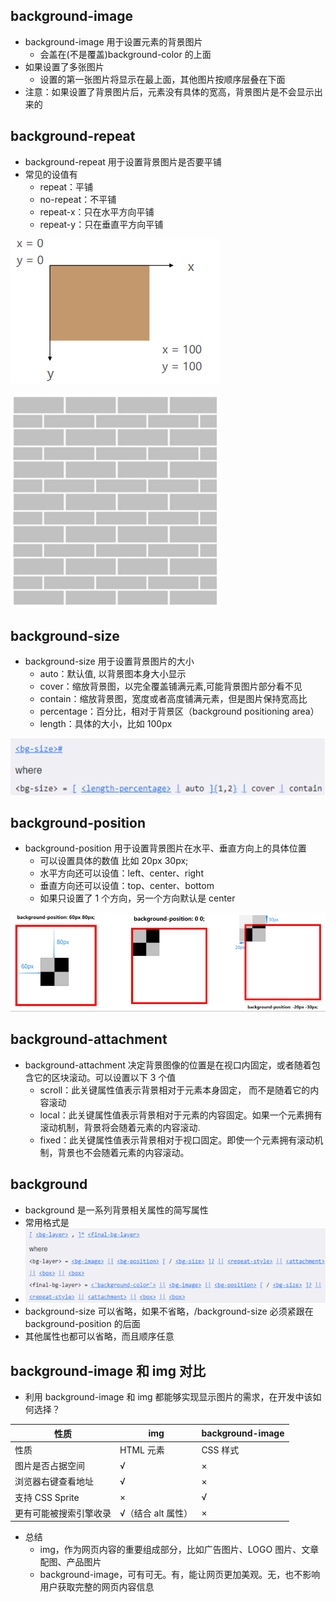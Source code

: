 ## background-image

- background-image 用于设置元素的背景图片
  - 会盖在(不是覆盖)background-color 的上面
- 如果设置了多张图片
  - 设置的第一张图片将显示在最上面，其他图片按顺序层叠在下面
- 注意：如果设置了背景图片后，元素没有具体的宽高，背景图片是不会显示出来的

## background-repeat

- background-repeat 用于设置背景图片是否要平铺
- 常见的设值有
  - repeat：平铺
  - no-repeat：不平铺
  - repeat-x：只在水平方向平铺
  - repeat-y：只在垂直平方向平铺

![image-20220402193139063](./img/image-20220402193139063.png)

![image-20220402193153071](./img/image-20220402193153071.png)

## background-size

- background-size 用于设置背景图片的大小
  - auto：默认值, 以背景图本身大小显示
  - cover：缩放背景图，以完全覆盖铺满元素,可能背景图片部分看不见
  - contain：缩放背景图，宽度或者高度铺满元素，但是图片保持宽高比
  - percentage：百分比，相对于背景区（background positioning area）
  - length：具体的大小，比如 100px

![image-20220402193247743](./img/image-20220402193247743.png)

## background-position

- background-position 用于设置背景图片在水平、垂直方向上的具体位置
  - 可以设置具体的数值 比如 20px 30px;
  - 水平方向还可以设值：left、center、right
  - 垂直方向还可以设值：top、center、bottom
  - 如果只设置了 1 个方向，另一个方向默认是 center

![image-20220402193508824](./img/image-20220402193508824.png)

## background-attachment

- background-attachment 决定背景图像的位置是在视口内固定，或者随着包含它的区块滚动。可以设置以下 3 个值
  - scroll：此关键属性值表示背景相对于元素本身固定， 而不是随着它的内容滚动
  - local：此关键属性值表示背景相对于元素的内容固定。如果一个元素拥有滚动机制，背景将会随着元素的内容滚动.
  - fixed：此关键属性值表示背景相对于视口固定。即使一个元素拥有滚动机制，背景也不会随着元素的内容滚动。

## background

- background 是一系列背景相关属性的简写属性
- 常用格式是
- ![image-20220402193610947](./img/image-20220402193610947.png)
- background-size 可以省略，如果不省略，/background-size 必须紧跟在 background-position 的后面
- 其他属性也都可以省略，而且顺序任意

## background-image 和 img 对比

- 利用 background-image 和 img 都能够实现显示图片的需求，在开发中该如何选择？

| 性质                   | img                | background-image |
| ---------------------- | ------------------ | ---------------- |
| 性质                   | HTML 元素          | CSS 样式         |
| 图片是否占据空间       | √                  | ×                |
| 浏览器右键查看地址     | √                  | ×                |
| 支持 CSS Sprite        | ×                  | √                |
| 更有可能被搜索引擎收录 | √（结合 alt 属性） | ×                |

- 总结
  - img，作为网页内容的重要组成部分，比如广告图片、LOGO 图片、文章配图、产品图片
  - background-image，可有可无。有，能让网页更加美观。无，也不影响用户获取完整的网页内容信息
